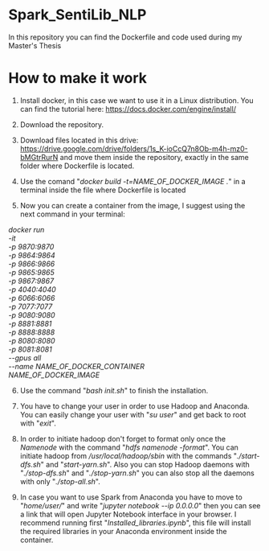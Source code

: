 # Spark_SentiLib_NLP
In this repository you can find the Dockerfile and code used during my Master's Thesis

# How to make it work

1. Install docker, in this case we want to use it in a Linux distribution. You can find the tutorial here: https://docs.docker.com/engine/install/

2. Download the repository.

3. Download files located in this drive: https://drive.google.com/drive/folders/1s_K-ioCcQ7n8Ob-m4h-mz0-bMGtrRurN and move them inside the repository, exactly in the same folder where Dockerfile is located.

4. Use the comand "_docker build -t=NAME_OF_DOCKER_IMAGE ._" in a terminal inside the file where Dockerfile is located

5. Now you can create a container from the image, I suggest using the next command in your terminal:

_docker run \
-it \
-p 9870:9870 \
-p 9864:9864 \
-p 9866:9866 \
-p 9865:9865 \
-p 9867:9867 \
-p 4040:4040 \
-p 6066:6066 \
-p 7077:7077 \
-p 9080:9080 \
-p 8881:8881 \
-p 8888:8888 \
-p 8080:8080 \
-p 8081:8081 \
--gpus all \
--name NAME_OF_DOCKER_CONTAINER \
NAME_OF_DOCKER_IMAGE_

6. Use the command "_bash init.sh_" to finish the installation.

7. You have to change your user in order to use Hadoop and Anaconda. You can easily change your user with "_su user_" and get back to root with "_exit_".

8. In order to initiate hadoop don't forget to format only once the _Namenode_ with the command "_hdfs namenode -format_". You can initiate hadoop from _/usr/local/hadoop/sbin_ with the commands "_./start-dfs.sh_" and "_start-yarn.sh_". Also you can stop Hadoop daemons with "_./stop-dfs.sh_" and "_./stop-yarn.sh_" you can also stop all the daemons with only "_./stop-all.sh_".

9. In case you want to use Spark from Anaconda you have to move to "_home/user/_" and write "_jupyter notebook --ip 0.0.0.0_" then you can see a link that will open Jupyter Notebook interface in your browser. I recommend running first "_Installed_libraries.ipynb_", this file will install the required libraries in your Anaconda environment inside the container.

 
